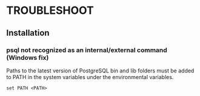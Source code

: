 # TROUBLESHOOT
## Installation
### psql not recognized as an internal/external command (Windows fix)
Paths to the latest version of PostgreSQL bin and lib folders must be added to PATH in the 
system variables under the environmental variables.
~~~
set PATH <PATH>
~~~